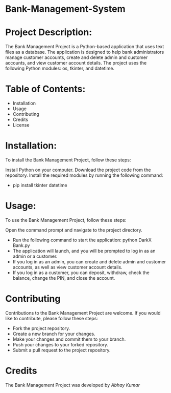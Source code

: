 # Bank-Management-System

# Project Description:
The Bank Management Project is a Python-based application that uses text files as a database. The application is designed to help bank administrators manage customer accounts, create and delete admin and customer accounts, and view customer account details. The project uses the following Python modules: os, tkinter, and datetime.

# Table of Contents:
* Installation
* Usage
* Contributing
* Credits
* License

# Installation:
To install the Bank Management Project, follow these steps:

Install Python on your computer.
Download the project code from the repository.
Install the required modules by running the following command:
* pip install tkinter datetime

# Usage:
To use the Bank Management Project, follow these steps:

Open the command prompt and navigate to the project directory.
* Run the following command to start the application:
 python DarkX Bank.py
* The application will launch, and you will be prompted to log in as an admin or a customer.
* If you log in as an admin, you can create and delete admin and customer accounts, as well as view customer account details.
* If you log in as a customer, you can deposit, withdraw, check the balance, change the PIN, and close the account.

# Contributing
Contributions to the Bank Management Project are welcome. If you would like to contribute, please follow these steps:

* Fork the project repository.
* Create a new branch for your changes.
* Make your changes and commit them to your branch.
* Push your changes to your forked repository.
* Submit a pull request to the project repository.

# Credits
The Bank Management Project was developed by *Abhay Kumar*
